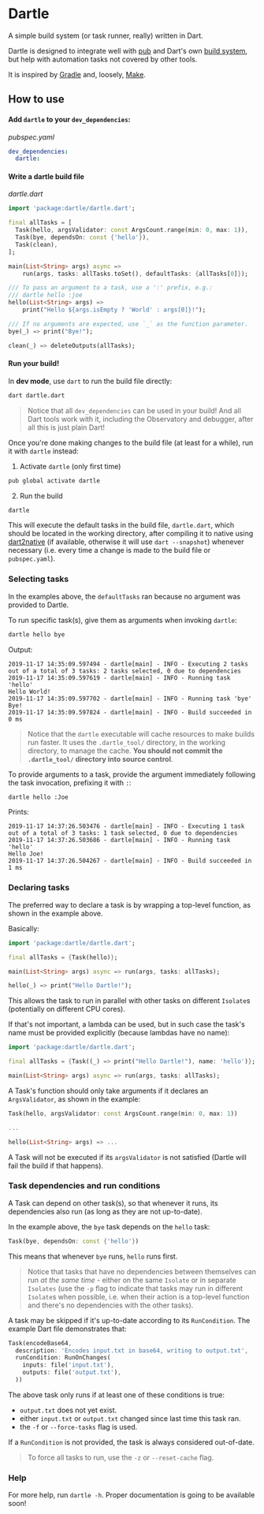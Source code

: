 # Dartle

A simple build system (or task runner, really) written in Dart.
 
Dartle is designed to integrate well with [pub](https://dart.dev/tools/pub/cmd) and Dart's own
[build system](https://github.com/dart-lang/build), but help with automation tasks not covered by other tools.

It is inspired by [Gradle](https://gradle.org/) and, loosely, [Make](https://www.gnu.org/software/make/).

## How to use

#### Add `dartle` to your `dev_dependencies`:

_pubspec.yaml_

```yaml
dev_dependencies:
  dartle:
```

#### Write a dartle build file

_dartle.dart_

```dart
import 'package:dartle/dartle.dart';

final allTasks = [
  Task(hello, argsValidator: const ArgsCount.range(min: 0, max: 1)),
  Task(bye, dependsOn: const {'hello'}),
  Task(clean),
];

main(List<String> args) async =>
    run(args, tasks: allTasks.toSet(), defaultTasks: {allTasks[0]});

/// To pass an argument to a task, use a ':' prefix, e.g.:
/// dartle hello :joe
hello(List<String> args) =>
    print("Hello ${args.isEmpty ? 'World' : args[0]}!");

/// If no arguments are expected, use `_` as the function parameter.
bye(_) => print("Bye!");

clean(_) => deleteOutputs(allTasks);
```

#### Run your build!

In **dev mode**, use `dart` to run the build file directly:

```bash
dart dartle.dart
```

> Notice that all `dev_dependencies` can be used in your build! And all Dart tools work with it, 
> including the Observatory and debugger, after all this is just plain Dart!

Once you're done making changes to the build file (at least for a while), run it with `dartle` instead:

1. Activate `dartle` (only first time)

```bash
pub global activate dartle
```

2. Run the build

```bash
dartle
```

This will execute the default tasks in the build file, `dartle.dart`, which should be located in the working directory,
after compiling it to native using 
[dart2native](https://medium.com/dartlang/dart2native-a76c815e6baf)
(if available, otherwise it will use `dart --snapshot`) whenever necessary (i.e. every time a change is made to 
the build file or `pubspec.yaml`).

### Selecting tasks

In the examples above, the `defaultTasks` ran because no argument was provided to Dartle.

To run specific task(s), give them as arguments when invoking `dartle`:

```bash
dartle hello bye
```

Output:

```
2019-11-17 14:35:09.597494 - dartle[main] - INFO - Executing 2 tasks out of a total of 3 tasks: 2 tasks selected, 0 due to dependencies
2019-11-17 14:35:09.597619 - dartle[main] - INFO - Running task 'hello'
Hello World!
2019-11-17 14:35:09.597702 - dartle[main] - INFO - Running task 'bye'
Bye!
2019-11-17 14:35:09.597824 - dartle[main] - INFO - Build succeeded in 0 ms
```

> Notice that the `dartle` executable will cache resources to make builds run faster.
> It uses the `.dartle_tool/` directory, in the working directory, to manage the cache.
> **You should not commit the `.dartle_tool/` directory into source control**.

To provide arguments to a task, provide the argument immediately following the task invocation, prefixing it with `:`:

```bash
dartle hello :Joe
```

Prints:

```
2019-11-17 14:37:26.503476 - dartle[main] - INFO - Executing 1 task out of a total of 3 tasks: 1 task selected, 0 due to dependencies
2019-11-17 14:37:26.503686 - dartle[main] - INFO - Running task 'hello'
Hello Joe!
2019-11-17 14:37:26.504267 - dartle[main] - INFO - Build succeeded in 1 ms
```

### Declaring tasks

The preferred way to declare a task is by wrapping a top-level function, as shown in the example above.

Basically:

```dart
import 'package:dartle/dartle.dart';

final allTasks = {Task(hello)};

main(List<String> args) async => run(args, tasks: allTasks);

hello(_) => print("Hello Dartle!");
```

This allows the task to run in parallel with other tasks on different `Isolate`s (potentially on different CPU cores).

If that's not important, a lambda can be used, but in such case the task's name must be provided explicitly (because
lambdas have no name):

```dart
import 'package:dartle/dartle.dart';

final allTasks = {Task((_) => print("Hello Dartle!"), name: 'hello')};

main(List<String> args) async => run(args, tasks: allTasks);
```

A Task's function should only take arguments if it declares an `ArgsValidator`, as shown in the example:

```dart
Task(hello, argsValidator: const ArgsCount.range(min: 0, max: 1))

...

hello(List<String> args) => ...
```

A Task will not be executed if its `argsValidator` is not satisfied (Dartle will fail the build if that happens).

### Task dependencies and run conditions

A Task can depend on other task(s), so that whenever it runs, its dependencies also run
(as long as they are not up-to-date).

In the example above, the `bye` task depends on the `hello` task:

```dart
Task(bye, dependsOn: const {'hello'})
``` 

This means that whenever `bye` runs, `hello` runs first.

> Notice that tasks that have no dependencies between themselves can run _at the same time_ -
> either on the same `Isolate` or in separate `Isolates` (use the `-p` flag to indicate that tasks may
> run in different `Isolate`s when possible, i.e. when their action is a top-level function and there's no dependencies
> with the other tasks).

A task may be skipped if it's up-to-date according to its `RunCondition`. The example Dart file demonstrates that:

```dart
Task(encodeBase64,
  description: 'Encodes input.txt in base64, writing to output.txt',
  runCondition: RunOnChanges(
    inputs: file('input.txt'),
    outputs: file('output.txt'),
  ))
```

The above task only runs if at least one of these conditions is true:

* `output.txt` does not yet exist.
* either `input.txt` or `output.txt` changed since last time this task ran.
* the `-f` or `--force-tasks` flag is used.

If a `RunCondition` is not provided, the task is always considered out-of-date.

> To force all tasks to run, use the `-z` or `--reset-cache` flag.

### Help

For more help, run `dartle -h`. Proper documentation is going to be available soon! 
